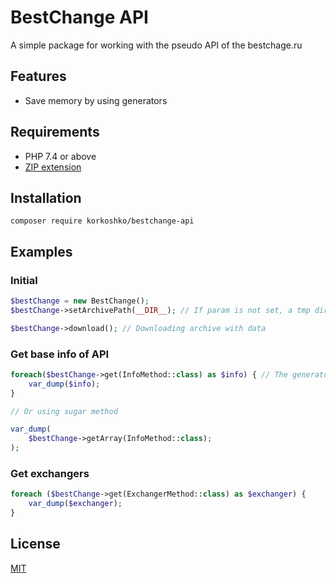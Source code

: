 # BestChange API
A simple package for working with the pseudo API of the bestchage.ru


## Features
- Save memory by using generators

## Requirements

- PHP 7.4 or above
- [ZIP extension](http://php.net/manual/en/json.installation.php)

## Installation

```
composer require korkoshko/bestchange-api
```

## Examples

### Initial
```php 
$bestChange = new BestChange();
$bestChange->setArchivePath(__DIR__); // If param is not set, a tmp directory is used 

$bestChange->download(); // Downloading archive with data
```

### Get base info of API
```php
foreach($bestChange->get(InfoMethod::class) as $info) { // The generator returns (https://www.php.net/manual/ru/language.generators.php)
    var_dump($info);
}

// Or using sugar method

var_dump(
    $bestChange->getArray(InfoMethod::class);
);
```

### Get exchangers

```php
foreach ($bestChange->get(ExchangerMethod::class) as $exchanger) {
    var_dump($exchanger);
}
```

## License
[MIT](https://opensource.org/licenses/MIT)
